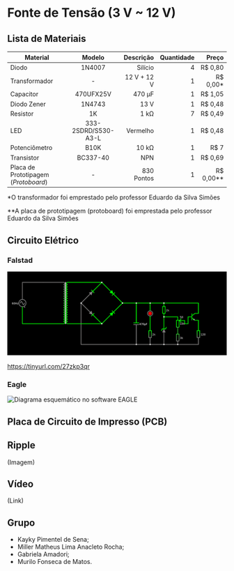 # Fonte de Tensão (3 V ~ 12 V)
## Lista de Materiais
| Material        | Modelo |Descrição|Quantidade           | Preço  |
| ------------- |:-------------:| -----:| -----:| -----:|
|Diodo|1N4007|Silício|4|R$ 0,80|
|Transformador|-|12 V + 12 V|1|R$ 0,00*|
|Capacitor|470UFX25V|470 µF|1|R$ 1,05|
|Diodo Zener|1N4743|13 V|1|R$ 0,48|
|Resistor|1K|1 kΩ|7|R$ 0,49|
|LED|333-2SDRD/S530-A3-L|Vermelho|1|R$ 0,48|
|Potenciômetro|B10K|10 kΩ|1|R$ 7|
|Transistor|BC337-40|NPN|1|R$ 0,69|
|Placa de Prototipagem (*Protoboard*)|-|830 Pontos|1|R$ 0,00**|

*O transformador foi emprestado pelo professor Eduardo da Silva Simões

**A placa de prototipagem (protoboard) foi emprestada pelo professor Eduardo da Silva Simões
## Circuito Elétrico
### Falstad
![Diagrama esquemático no *software* Falstad](Imagens/Diagrama%20Esquemático%20(Falstad).png)

https://tinyurl.com/27zkp3qr
### Eagle
![Diagrama esquemático no *software* EAGLE](Diagrama%20Esquemático%20(EAGLE).png)
## Placa de Circuito de Impresso (PCB)
## Ripple
(Imagem)
## Vídeo
(Link)
## Grupo
* Kayky Pimentel de Sena;
* Miller Matheus Lima Anacleto Rocha;
* Gabriela Amadori;
* Murilo Fonseca de Matos.
